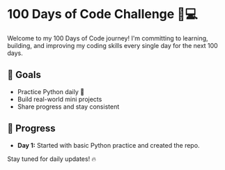 # 100 Days of Code Challenge 💯💻

Welcome to my 100 Days of Code journey! I'm committing to learning, building, and improving my coding skills every single day for the next 100 days.

## 🚀 Goals
- Practice Python daily 🐍
- Build real-world mini projects
- Share progress and stay consistent

## 📅 Progress

- **Day 1:** Started with basic Python practice and created the repo.

Stay tuned for daily updates! 🔥
